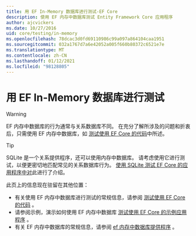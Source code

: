 ```yaml
---
title: 用 EF In-Memory 数据库进行测试-EF Core
description: 使用 EF 内存中数据库测试 Entity Framework Core 应用程序
author: ajcvickers
ms.date: 10/27/2016
uid: core/testing/in-memory
ms.openlocfilehash: 78dcac3d0fd69110986c99a097a864104caa1951
ms.sourcegitcommit: 032a1767d7a6e42052a005f660b80372c6521e7e
ms.translationtype: MT
ms.contentlocale: zh-CN
ms.lasthandoff: 01/12/2021
ms.locfileid: "98128805"
---
```

# <a name="testing-with-the-ef-in-memory-database"></a>用 EF In-Memory 数据库进行测试

> [!WARNING]
> EF 内存中数据库的行为通常与关系数据库不同。
> 在充分了解所涉及的问题和折衷后，只需使用 EF 内存中数据库，如 [测试使用 EF Core 的代码](xref:core/testing/index)中所述。

> [!TIP]
> SQLite 是一个关系提供程序，还可以使用内存中数据库。
> 请考虑使用它进行测试，以便更密切地匹配常见的关系数据库行为。
> [使用 SQLite 测试 EF Core 的应用程序中对](xref:core/testing/sqlite)此进行了介绍。

此页上的信息现在驻留在其他位置：

* 有关使用 EF 内存中数据库进行测试的常规信息，请参阅 [测试使用 EF Core 的代码](xref:core/testing/index) 。
* 请参阅示例，演示如何使用 EF 内存中数据库 [测试使用 EF Core 的示例应用程序](xref:core/testing/testing-sample) 。
* 有关 EF 内存中数据库的常规信息，请参阅 [ef 内存中数据库提供程序](xref:core/providers/in-memory/index) 。
